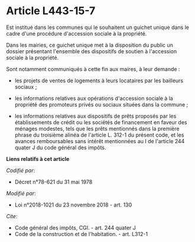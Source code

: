 # Article L443-15-7

Est institué dans les communes qui le souhaitent un guichet unique dans le cadre d'une procédure d'accession sociale à la
propriété.

Dans les mairies, ce guichet unique met à la disposition du public un dossier présentant l'ensemble des dispositifs de
soutien à l'accession sociale à la propriété.

Sont notamment communiqués à cette fin aux maires, à leur demande :

- les projets de ventes de logements à leurs locataires par les bailleurs sociaux ;

- les informations relatives aux opérations d'accession sociale à la propriété des promoteurs privés ou sociaux situées dans
la commune ;

- les informations relatives aux dispositifs de prêts proposés par les établissements de crédit ou les sociétés de
financement en faveur des ménages modestes, tels que les prêts mentionnés dans la première phrase du troisième alinéa de
l'article L. 312-1 du présent code, et les avances remboursables sans intérêt mentionnées au I de l'article 244 quater J du
code général des impôts.

**Liens relatifs à cet article**

_Codifié par_:

  - Décret n°78-621 du 31 mai 1978

_Modifié par_:

  - Loi n°2018-1021 du 23 novembre 2018 - art. 130

_Cite_:

  - Code général des impôts, CGI. - art. 244 quater J
  - Code de la construction et de l'habitation. - art. L312-1
